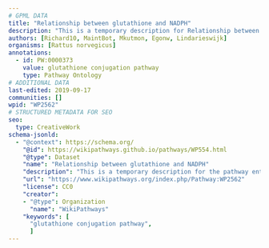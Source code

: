 ```yaml
---
# GPML DATA
title: "Relationship between glutathione and NADPH"
description: "This is a temporary description for Relationship between glutathione and NADPH"
authors: [Richard10, MaintBot, Mkutmon, Egonw, Lindarieswijk]
organisms: [Rattus norvegicus]
annotations:
  - id: PW:0000373
    value: glutathione conjugation pathway
    type: Pathway Ontology
# ADDITIONAL DATA
last-edited: 2019-09-17
communities: []
wpid: "WP2562"
# STRUCTURED METADATA FOR SEO
seo:
  type: CreativeWork
schema-jsonld:
  - "@context": https://schema.org/
    "@id": https://wikipathways.github.io/pathways/WP554.html
    "@type": Dataset
    "name": "Relationship between glutathione and NADPH"
    "description": "This is a temporary description for the pathway entitled: Relationship between glutathione and NADPH"
    "url": "https://www.wikipathways.org/index.php/Pathway:WP2562"
    "license": CC0
    "creator":
    - "@type": Organization
      "name": "WikiPathways"
    "keywords": [
      "glutathione conjugation pathway",
      ]
---
```


